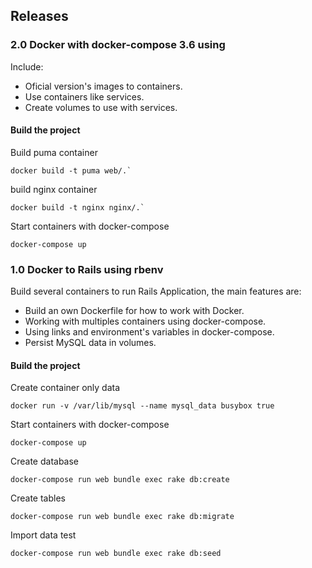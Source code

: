 ## Releases
 
### 2.0 Docker with docker-compose 3.6 using

Include: 

- Oficial version's images to containers.
- Use containers like services.
- Create volumes to use with services. 

#### Build the project

Build puma container

```
docker build -t puma web/.`
```

build nginx container

```
docker build -t nginx nginx/.`
```

Start containers with docker-compose

```
docker-compose up
```
 
### 1.0 Docker to Rails using rbenv

Build several containers to run Rails Application, the main features are:

- Build an own Dockerfile for how to work with Docker.
- Working with multiples containers using docker-compose.
- Using links and environment's variables in docker-compose.
- Persist MySQL data in volumes.

#### Build the project

Create container only data

```
docker run -v /var/lib/mysql --name mysql_data busybox true
```

Start containers with docker-compose

```
docker-compose up
```

Create database

```
docker-compose run web bundle exec rake db:create
```

Create tables

```
docker-compose run web bundle exec rake db:migrate
```

Import data test

```
docker-compose run web bundle exec rake db:seed
```

